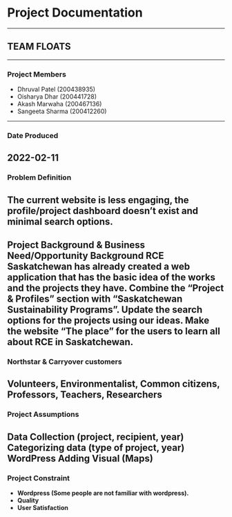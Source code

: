 # Project Documentation
---
## TEAM FLOATS
---
### Project Members
- Dhruval Patel (200438935)
- Oisharya Dhar (200441728)
- Akash Marwaha (200467136)
- Sangeeta Sharma (200412260)
---
### Date Produced
**2022-02-11**
---
### Problem Definition
**The current website is less engaging, the profile/project
dashboard doesn’t exist and minimal search options.**
---
**Project Background & Business Need/Opportunity Background
RCE Saskatchewan has already created a web application that
has the basic idea of the works and the projects they have.
Combine the “Project & Profiles” section with “Saskatchewan
Sustainability Programs”.
Update the search options for the projects using our ideas.
Make the website “The place” for the users to learn all about
RCE in Saskatchewan.**
---
### Northstar & Carryover customers
**Volunteers, Environmentalist, Common citizens, Professors, Teachers, Researchers**
---
### Project Assumptions
**Data Collection (project, recipient, year)
Categorizing data (type of project, year)
WordPress
Adding Visual (Maps)**
---
### Project Constraint
- **Wordpress (Some people are not familiar with wordpress).**
- **Quality**
- **User Satisfaction**

